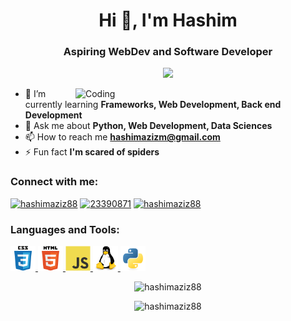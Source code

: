 <h1 align="center">Hi 👋, I'm Hashim</h1>
<h3 align="center">Aspiring WebDev and Software Developer</h3>

<p align="center">
  <a href="https://www.codewars.com/users/hashimaziz88">
    <img src="https://www.codewars.com/users/hashimaziz88/badges/large alt="Codewars Badge">
    
  </a>
</p>

<img align="right" alt="Coding" width="400" src="https://i.imgur.com/rTZkf4K.gif">

- 🌱 I’m currently learning **Frameworks, Web Development, Back end Development**
- 💬 Ask me about **Python, Web Development, Data Sciences**
- 📫 How to reach me **hashimazizm@gmail.com**
- ⚡ Fun fact **I'm scared of spiders**

<h3 align="left">Connect with me:</h3>
<p align="left">
  <a href="https://linkedin.com/in/hashimaziz88" target="blank"><img src="https://raw.githubusercontent.com/rahuldkjain/github-profile-readme-generator/master/src/images/icons/Social/linked-in-alt.svg" alt="hashimaziz88" height="30" width="40" /></a>
  <a href="https://stackoverflow.com/users/23390871" target="blank"><img src="https://raw.githubusercontent.com/rahuldkjain/github-profile-readme-generator/master/src/images/icons/Social/stack-overflow.svg" alt="23390871" height="30" width="40" /></a>
  <a href="https://instagram.com/hashimaziz88" target="blank"><img src="https://raw.githubusercontent.com/rahuldkjain/github-profile-readme-generator/master/src/images/icons/Social/instagram.svg" alt="hashimaziz88" height="30" width="40" /></a>
</p>

<h3 align="left">Languages and Tools:</h3>
<p align="left"> <a href="https://www.w3schools.com/css/" target="_blank" rel="noreferrer"> <img src="https://raw.githubusercontent.com/devicons/devicon/master/icons/css3/css3-original-wordmark.svg" alt="css3" width="40" height="40"/> </a> <a href="https://www.w3.org/html/" target="_blank" rel="noreferrer"> <img src="https://raw.githubusercontent.com/devicons/devicon/master/icons/html5/html5-original-wordmark.svg" alt="html5" width="40" height="40"/> </a> <a href="https://developer.mozilla.org/en-US/docs/Web/JavaScript" target="_blank" rel="noreferrer"> <img src="https://raw.githubusercontent.com/devicons/devicon/master/icons/javascript/javascript-original.svg" alt="javascript" width="40" height="40"/> </a> <a href="https://www.linux.org/" target="_blank" rel="noreferrer"> <img src="https://raw.githubusercontent.com/devicons/devicon/master/icons/linux/linux-original.svg" alt="linux" width="40" height="40"/> </a> <a href="https://www.python.org" target="_blank" rel="noreferrer"> <img src="https://raw.githubusercontent.com/devicons/devicon/master/icons/python/python-original.svg" alt="python" width="40" height="40"/> </a> </p>

<p align="center">
  <img src="https://github-readme-stats.vercel.app/api?username=hashimaziz88&show_icons=true&locale=en" alt="hashimaziz88" />
</p>

<p align="center">
  <img src="https://github-readme-streak-stats.herokuapp.com/?user=hashimaziz88&" alt="hashimaziz88" />
</p>
